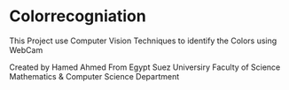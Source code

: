 # Colorrecogniation
This Project use Computer Vision Techniques to identify the Colors using WebCam

Created by Hamed Ahmed
From Egypt
Suez Universiry 
Faculty of Science 
Mathematics & Computer Science Department
